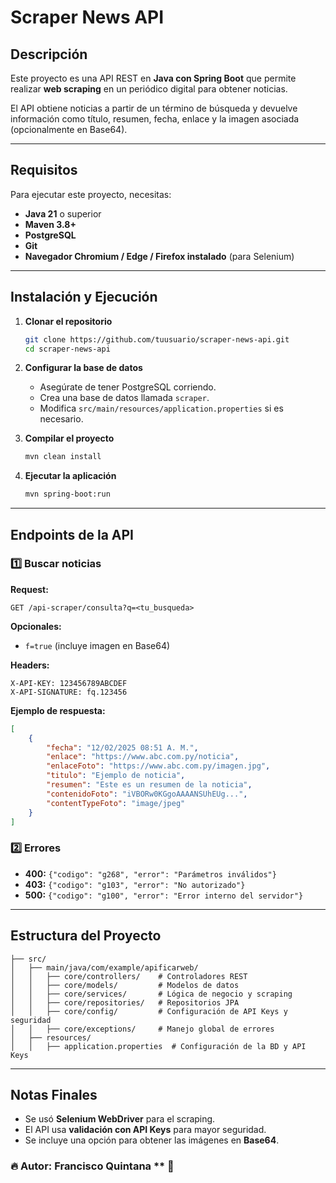 # Scraper News API

## Descripción

Este proyecto es una API REST en **Java con Spring Boot** que permite realizar **web scraping** en un periódico digital para obtener noticias.

El API obtiene noticias a partir de un término de búsqueda y devuelve información como título, resumen, fecha, enlace y la imagen asociada (opcionalmente en Base64).

---

## Requisitos

Para ejecutar este proyecto, necesitas:

- **Java 21** o superior
- **Maven 3.8+**
- **PostgreSQL** 
- **Git**
- **Navegador Chromium / Edge / Firefox instalado** (para Selenium)

---

## Instalación y Ejecución

1. **Clonar el repositorio**

   ```sh
   git clone https://github.com/tuusuario/scraper-news-api.git
   cd scraper-news-api
   ```

2. **Configurar la base de datos**

   - Asegúrate de tener PostgreSQL corriendo.
   - Crea una base de datos llamada `scraper`.
   - Modifica `src/main/resources/application.properties` si es necesario.

3. **Compilar el proyecto**

   ```sh
   mvn clean install
   ```

4. **Ejecutar la aplicación**

   ```sh
   mvn spring-boot:run
   ```

---

## Endpoints de la API

### **1️⃣ Buscar noticias**

**Request:**

```http
GET /api-scraper/consulta?q=<tu_busqueda>
```

**Opcionales:**

- `f=true` (incluye imagen en Base64)

**Headers:**

```http
X-API-KEY: 123456789ABCDEF
X-API-SIGNATURE: fq.123456
```

**Ejemplo de respuesta:**

```json
[
    {
        "fecha": "12/02/2025 08:51 A. M.",
        "enlace": "https://www.abc.com.py/noticia",
        "enlaceFoto": "https://www.abc.com.py/imagen.jpg",
        "titulo": "Ejemplo de noticia",
        "resumen": "Este es un resumen de la noticia",
        "contenidoFoto": "iVBORw0KGgoAAAANSUhEUg...",
        "contentTypeFoto": "image/jpeg"
    }
]
```

### **2️⃣ Errores**

- **400:** `{"codigo": "g268", "error": "Parámetros inválidos"}`
- **403:** `{"codigo": "g103", "error": "No autorizado"}`
- **500:** `{"codigo": "g100", "error": "Error interno del servidor"}`

---

## Estructura del Proyecto

```
├── src/
│   ├── main/java/com/example/apificarweb/
│   │   ├── core/controllers/    # Controladores REST
│   │   ├── core/models/         # Modelos de datos
│   │   ├── core/services/       # Lógica de negocio y scraping
│   │   ├── core/repositories/   # Repositorios JPA
│   │   ├── core/config/         # Configuración de API Keys y seguridad
│   │   ├── core/exceptions/     # Manejo global de errores
│   ├── resources/
│   │   ├── application.properties  # Configuración de la BD y API Keys
```

---

## Notas Finales

- Se usó **Selenium WebDriver** para el scraping.
- El API usa **validación con API Keys** para mayor seguridad.
- Se incluye una opción para obtener las imágenes en **Base64**.

### 🔥 **Autor:** Francisco Quintana ** 🚀

